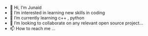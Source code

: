- 👋 Hi, I’m Junaid
- 👀 I’m interested in learning new skills in coding
- 🌱 I’m currently learning c++ , python
- 💞️ I’m looking to collaborate on any relevant open source project...
- 📫 How to reach me ...

<!---
juni2003/juni2003 is a ✨ special ✨ repository because its `README.md` (this file) appears on your GitHub profile.
You can click the Preview link to take a look at your changes.
--->
